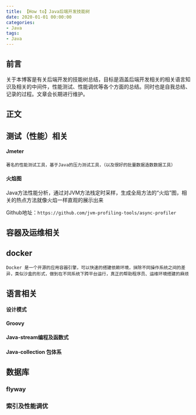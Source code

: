 ```yaml
---
title: 【How to】Java后端开发技能树
date: 2020-01-01 00:00:00
categories: 
- Java
tags:
- Java
---
```


## 前言

关于本博客是有关后端开发的技能树总结，目标是涵盖后端开发相关的相关语言知识及相关的中间件，性能测试、性能调优等各个方面的总结。同时也是自我总结、记录的过程。文章会长期进行维护。

## 正文

## 测试（性能）相关

#### Jmeter

```
著名的性能测试工具，基于Java的压力测试工具，（以及很好的批量数据造数数据工具）
```

#### 火焰图

Java方法性能分析，通过对JVM方法栈定时采样，生成全局方法的“火焰”图，相关的热点方法就像火焰一样直观的展示出来

Github地址：`https://github.com/jvm-profiling-tools/async-profiler`

## 容器及运维相关

## docker

```
Docker 是一个开源的应用容器引擎，可以快速的搭建依赖环境，抹除不同操作系统之间的差异，类似沙盒的形式，做到在不同系统下跨平台运行，真正的帮助程序员、运维环境搭建的麻烦
```

## 语言相关

#### 设计模式

#### Groovy

#### Java-stream编程及函数式

#### Java-collection 包体系

## 数据库

### flyway

### 索引及性能调优
